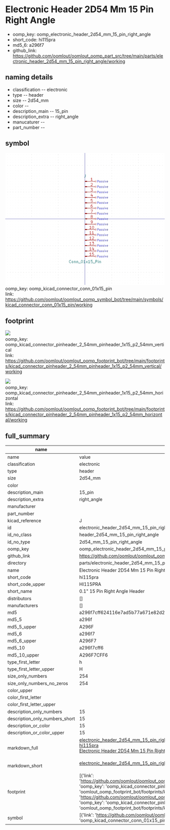 # Electronic Header 2D54 Mm 15 Pin Right Angle

  
* oomp_key: oomp_electronic_header_2d54_mm_15_pin_right_angle 
* short_code: hi115pra
* md5_6: a296f7  
* github_link: https://github.com/oomlout/oomlout_oomp_part_src/tree/main/parts/electronic_header_2d54_mm_15_pin_right_angle/working  
## naming details
* classification -- electronic
* type -- header
* size -- 2d54_mm
* color -- 
* description_main -- 15_pin
* description_extra -- right_angle
* manucaturer -- 
* part_number -- 



## symbol

![](symbol/0/working/working_600.png)  
oomp_key: oomp_kicad_connector_conn_01x15_pin  
link: https://github.com/oomlout/oomlout_oomp_symbol_bot/tree/main/symbols/kicad_connector_conn_01x15_pin/working  

## footprint

![](footprint/0/working/working_600.png)  
oomp_key: oomp_kicad_connector_pinheader_2_54mm_pinheader_1x15_p2_54mm_vertical  
link: https://github.com/oomlout/oomlout_oomp_footprint_bot/tree/main/footprints/kicad_connector_pinheader_2_54mm_pinheader_1x15_p2_54mm_vertical/working  

![](footprint/0/working/working_600.png)  
oomp_key: oomp_kicad_connector_pinheader_2_54mm_pinheader_1x15_p2_54mm_horizontal  
link: https://github.com/oomlout/oomlout_oomp_footprint_bot/tree/main/footprints/kicad_connector_pinheader_2_54mm_pinheader_1x15_p2_54mm_horizontal/working  

## full_summary
| name | value | 
| --- | --- | 
| name | value | 
| classification | electronic | 
| type | header | 
| size | 2d54_mm | 
| color |  | 
| description_main | 15_pin | 
| description_extra | right_angle | 
| manufacturer |  | 
| part_number |  | 
| kicad_reference | J | 
| id | electronic_header_2d54_mm_15_pin_right_angle | 
| id_no_class | header_2d54_mm_15_pin_right_angle | 
| id_no_type | 2d54_mm_15_pin_right_angle | 
| oomp_key | oomp_electronic_header_2d54_mm_15_pin_right_angle | 
| github_link | https://github.com/oomlout/oomlout_oomp_part_src/tree/main/parts/electronic_header_2d54_mm_15_pin_right_angle/working | 
| directory | parts/electronic_header_2d54_mm_15_pin_right_angle | 
| name | Electronic Header 2D54 Mm 15 Pin Right Angle | 
| short_code | hi115pra | 
| short_code_upper | HI115PRA | 
| short_name | 0.1" 15 Pin Right Angle Header | 
| distributors | [] | 
| manufacturers | [] | 
| md5 | a296f7cff624116e7ad5b77a671e82d2 | 
| md5_5 | a296f | 
| md5_5_upper | A296F | 
| md5_6 | a296f7 | 
| md5_6_upper | A296F7 | 
| md5_10 | a296f7cff6 | 
| md5_10_upper | A296F7CFF6 | 
| type_first_letter | h | 
| type_first_letter_upper | H | 
| size_only_numbers | 254 | 
| size_only_numbers_no_zeros | 254 | 
| color_upper |  | 
| color_first_letter |  | 
| color_first_letter_upper |  | 
| description_only_numbers | 15 | 
| description_only_numbers_short | 15 | 
| description_or_color | 15 | 
| description_or_color_upper | 15 | 
| markdown_full | [electronic_header_2d54_mm_15_pin_right_angle](https://github.com/oomlout/oomlout_oomp_part_src/tree/main/parts/electronic_header_2d54_mm_15_pin_right_angle/working)<br>[hi115pra](https://github.com/oomlout/oomlout_oomp_part_src/tree/main/parts/electronic_header_2d54_mm_15_pin_right_angle/working)<br>[Electronic Header 2D54 Mm 15 Pin Right Angle](https://github.com/oomlout/oomlout_oomp_part_src/tree/main/parts/electronic_header_2d54_mm_15_pin_right_angle/working)<br><br> | 
| markdown_short | [electronic_header_2d54_mm_15_pin_right_angle](https://github.com/oomlout/oomlout_oomp_part_src/tree/main/parts/electronic_header_2d54_mm_15_pin_right_angle/working)<br><br> | 
| footprint | [{'link': 'https://github.com/oomlout/oomlout_oomp_footprint_bot/tree/main/foootprntss/kicad_connector_pinheader_2_54mm_pinheader_1x15_p2_54mm_vertical', 'oomp_key': 'oomp_kicad_connector_pinheader_2_54mm_pinheader_1x15_p2_54mm_vertical', 'directory': 'oomlout_oomp_footprint_bot/footprints/kicad_connector_pinheader_2_54mm_pinheader_1x15_p2_54mm_vertical//working/working.kicad_mod'}, {'link': 'https://github.com/oomlout/oomlout_oomp_footprint_bot/tree/main/foootprntss/kicad_connector_pinheader_2_54mm_pinheader_1x15_p2_54mm_horizontal', 'oomp_key': 'oomp_kicad_connector_pinheader_2_54mm_pinheader_1x15_p2_54mm_horizontal', 'directory': 'oomlout_oomp_footprint_bot/footprints/kicad_connector_pinheader_2_54mm_pinheader_1x15_p2_54mm_horizontal//working/working.kicad_mod'}] | 
| symbol | [{'link': 'https://github.com/oomlout/oomlout_oomp_symbol_bot/tree/main/symbols/kicad_connector_conn_01x15_pin', 'oomp_key': 'oomp_kicad_connector_conn_01x15_pin', 'directory': 'oomlout_oomp_symbol_bot/symbols/kicad_connector_conn_01x15_pin//working/working.kicad_sym'}] | 
